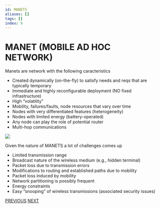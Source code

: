 ```yaml
---
id: MANETS
aliases: []
tags: []
index: 9
---
```


# MANET (MOBILE AD HOC NETWORK)

Manets are network with the following caracteristics

- Created dynamically (on-the-fly) to satisfy needs and reqs that are typically temporary
- Immediate and highly reconfigurable deployment (NO fixed infrastructure)
- High “volatility”
- Mobility, failures/faults, node resources that vary over time
- Nodes with very differentiated features (heterogeneity)
- Nodes with limited energy (battery-operated)
- Any node can play the role of potential router
- Multi-hop communications

![](mobile_systems/Pasted%20image%2020240321154522.png)

Given the nature of MANETS a lot of challenges comes up

- Limited transmission range
- Broadcast nature of the wireless medium (e.g., hidden terminal)
- Packet loss due to transmission errors
- Modifications to routing and established paths due to mobility
- Packet loss induced by mobility
- Network partitioning is possibly frequent
- Energy constraints
- Easy “snooping” of wireless transmissions (associated security issues)

[PREVIOUS](pages/wireless/ZIGBEE.md) [NEXT](pages/manets/WIFI_DIRECT.md)
